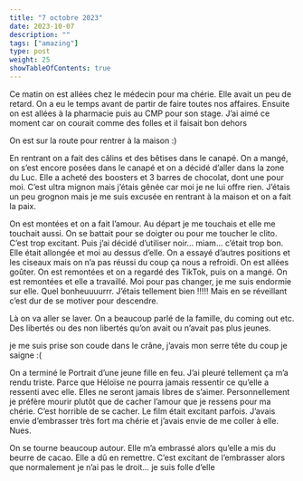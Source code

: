 ```yaml
---
title: "7 octobre 2023"
date: 2023-10-07
description: ""
tags: ["amazing"]
type: post
weight: 25
showTableOfContents: true
---
```


Ce matin on est allées chez le médecin pour ma chérie. Elle avait un peu de retard. On a eu le temps avant de partir de faire toutes nos affaires. Ensuite on est allées à la pharmacie puis au CMP pour son stage. J’ai aimé ce moment car on courait comme des folles et il faisait bon dehors

On est sur la route pour rentrer à la maison :)

En rentrant on a fait des câlins et des bêtises dans le canapé. On a mangé, on s’est encore posées dans le canapé et on a décidé d’aller dans la zone du Luc. Elle a acheté des boosters et 3 barres de chocolat, dont une pour moi. C’est ultra mignon mais j’étais gênée car moi je ne lui offre rien. J’étais un peu grognon mais je me suis excusée en rentrant à la maison et on a fait la paix. 

On est montées et on a fait l’amour. Au départ je me touchais et elle me touchait aussi. On se battait pour se doigter ou pour me toucher le clito. C’est trop excitant. Puis j’ai décidé d’utiliser noir… miam… c’était trop bon. Elle était allongée et moi au dessus d’elle. On a essayé d’autres positions et les ciseaux mais on n’a pas réussi du coup ça nous a refroidi. On est allées goûter. On est remontées et on a regardé des TikTok, puis on a mangé. On est remontées et elle a travaillé. Moi pour pas changer, je me suis endormie sur elle. Quel bonheuuuurrr. J’étais tellement bien !!!!! Mais en se réveillant c’est dur de se motiver pour descendre. 

Là on va aller se laver. On a beaucoup parlé de la famille, du coming out etc. Des libertés ou des non libertés qu’on avait ou n’avait pas plus jeunes. 

je me suis prise son coude dans le crâne, j’avais mon serre tête du coup je saigne :( 

On a terminé le Portrait d’une jeune fille en feu. J’ai pleuré tellement ça m’a rendu triste. Parce que Héloïse ne pourra jamais ressentir ce qu’elle a ressenti avec elle. Elles ne seront jamais libres de s’aimer. Personnellement je préfère mourir plutôt que de cacher l’amour que je ressens pour ma chérie. C’est horrible de se cacher. Le film était excitant parfois. J’avais envie d’embrasser très fort ma chérie et j’avais envie de me coller à elle. Nues. 

On se tourne beaucoup autour. Elle m’a embrassé alors qu’elle a mis du beurre de cacao. Elle a dû en remettre. C’est excitant de l’embrasser alors que normalement je n’ai pas le droit… je suis folle d’elle